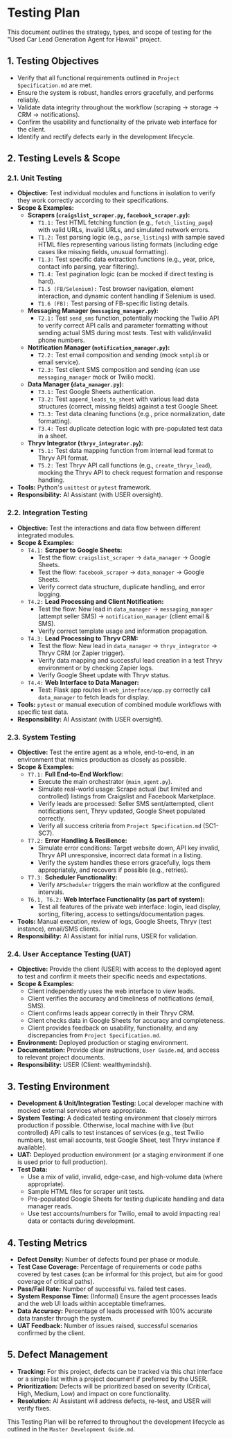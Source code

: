 # Testing Plan

This document outlines the strategy, types, and scope of testing for the "Used Car Lead Generation Agent for Hawaii" project.

## 1. Testing Objectives
*   Verify that all functional requirements outlined in `Project Specification.md` are met.
*   Ensure the system is robust, handles errors gracefully, and performs reliably.
*   Validate data integrity throughout the workflow (scraping -> storage -> CRM -> notifications).
*   Confirm the usability and functionality of the private web interface for the client.
*   Identify and rectify defects early in the development lifecycle.

## 2. Testing Levels & Scope

### 2.1. Unit Testing
*   **Objective:** Test individual modules and functions in isolation to verify they work correctly according to their specifications.
*   **Scope & Examples:**
    *   **Scrapers (`craigslist_scraper.py`, `facebook_scraper.py`):**
        *   `T1.1:` Test HTML fetching function (e.g., `fetch_listing_page`) with valid URLs, invalid URLs, and simulated network errors.
        *   `T1.2:` Test parsing logic (e.g., `parse_listings`) with sample saved HTML files representing various listing formats (including edge cases like missing fields, unusual formatting).
        *   `T1.3:` Test specific data extraction functions (e.g., year, price, contact info parsing, year filtering).
        *   `T1.4:` Test pagination logic (can be mocked if direct testing is hard).
        *   `T1.5 (FB/Selenium):` Test browser navigation, element interaction, and dynamic content handling if Selenium is used.
        *   `T1.6 (FB):` Test parsing of FB-specific listing details.
    *   **Messaging Manager (`messaging_manager.py`):**
        *   `T2.1:` Test `send_sms` function, potentially mocking the Twilio API to verify correct API calls and parameter formatting without sending actual SMS during most tests. Test with valid/invalid phone numbers.
    *   **Notification Manager (`notification_manager.py`):**
        *   `T2.2:` Test email composition and sending (mock `smtplib` or email service).
        *   `T2.3:` Test client SMS composition and sending (can use `messaging_manager` mock or Twilio mock).
    *   **Data Manager (`data_manager.py`):**
        *   `T3.1:` Test Google Sheets authentication.
        *   `T3.2:` Test `append_leads_to_sheet` with various lead data structures (correct, missing fields) against a test Google Sheet.
        *   `T3.3:` Test data cleaning functions (e.g., price normalization, date formatting).
        *   `T3.4:` Test duplicate detection logic with pre-populated test data in a sheet.
    *   **Thryv Integrator (`thryv_integrator.py`):**
        *   `T5.1:` Test data mapping function from internal lead format to Thryv API format.
        *   `T5.2:` Test Thryv API call functions (e.g., `create_thryv_lead`), mocking the Thryv API to check request formation and response handling.
*   **Tools:** Python's `unittest` or `pytest` framework.
*   **Responsibility:** AI Assistant (with USER oversight).

### 2.2. Integration Testing
*   **Objective:** Test the interactions and data flow between different integrated modules.
*   **Scope & Examples:**
    *   `T4.1:` **Scraper to Google Sheets:**
        *   Test the flow: `craigslist_scraper` -> `data_manager` -> Google Sheets.
        *   Test the flow: `facebook_scraper` -> `data_manager` -> Google Sheets.
        *   Verify correct data structure, duplicate handling, and error logging.
    *   `T4.2:` **Lead Processing and Client Notification:**
        *   Test the flow: New lead in `data_manager` -> `messaging_manager` (attempt seller SMS) -> `notification_manager` (client email & SMS).
        *   Verify correct template usage and information propagation.
    *   `T4.3:` **Lead Processing to Thryv CRM:**
        *   Test the flow: New lead in `data_manager` -> `thryv_integrator` -> Thryv CRM (or Zapier trigger).
        *   Verify data mapping and successful lead creation in a test Thryv environment or by checking Zapier logs.
        *   Verify Google Sheet update with Thryv status.
    *   `T4.4:` **Web Interface to Data Manager:**
        *   Test: Flask app routes in `web_interface/app.py` correctly call `data_manager` to fetch leads for display.
*   **Tools:** `pytest` or manual execution of combined module workflows with specific test data.
*   **Responsibility:** AI Assistant (with USER oversight).

### 2.3. System Testing
*   **Objective:** Test the entire agent as a whole, end-to-end, in an environment that mimics production as closely as possible.
*   **Scope & Examples:**
    *   `T7.1:` **Full End-to-End Workflow:**
        *   Execute the main orchestrator (`main_agent.py`).
        *   Simulate real-world usage: Scrape actual (but limited and controlled) listings from Craigslist and Facebook Marketplace.
        *   Verify leads are processed: Seller SMS sent/attempted, client notifications sent, Thryv updated, Google Sheet populated correctly.
        *   Verify all success criteria from `Project Specification.md` (SC1-SC7).
    *   `T7.2:` **Error Handling & Resilience:**
        *   Simulate error conditions: Target website down, API key invalid, Thryv API unresponsive, incorrect data format in a listing.
        *   Verify the system handles these errors gracefully, logs them appropriately, and recovers if possible (e.g., retries).
    *   `T7.3:` **Scheduler Functionality:**
        *   Verify `APScheduler` triggers the main workflow at the configured intervals.
    *   `T6.1, T6.2:` **Web Interface Functionality (as part of system):**
        *   Test all features of the private web interface: login, lead display, sorting, filtering, access to settings/documentation pages.
*   **Tools:** Manual execution, review of logs, Google Sheets, Thryv (test instance), email/SMS clients.
*   **Responsibility:** AI Assistant for initial runs, USER for validation.

### 2.4. User Acceptance Testing (UAT)
*   **Objective:** Provide the client (USER) with access to the deployed agent to test and confirm it meets their specific needs and expectations.
*   **Scope & Examples:**
    *   Client independently uses the web interface to view leads.
    *   Client verifies the accuracy and timeliness of notifications (email, SMS).
    *   Client confirms leads appear correctly in their Thryv CRM.
    *   Client checks data in Google Sheets for accuracy and completeness.
    *   Client provides feedback on usability, functionality, and any discrepancies from `Project Specification.md`.
*   **Environment:** Deployed production or staging environment.
*   **Documentation:** Provide clear instructions, `User Guide.md`, and access to relevant project documents.
*   **Responsibility:** USER (Client: wealthymindshi).

## 3. Testing Environment
*   **Development & Unit/Integration Testing:** Local developer machine with mocked external services where appropriate.
*   **System Testing:** A dedicated testing environment that closely mirrors production if possible. Otherwise, local machine with live (but controlled) API calls to test instances of services (e.g., test Twilio numbers, test email accounts, test Google Sheet, test Thryv instance if available).
*   **UAT:** Deployed production environment (or a staging environment if one is used prior to full production).
*   **Test Data:**
    *   Use a mix of valid, invalid, edge-case, and high-volume data (where appropriate).
    *   Sample HTML files for scraper unit tests.
    *   Pre-populated Google Sheets for testing duplicate handling and data manager reads.
    *   Use test accounts/numbers for Twilio, email to avoid impacting real data or contacts during development.

## 4. Testing Metrics
*   **Defect Density:** Number of defects found per phase or module.
*   **Test Case Coverage:** Percentage of requirements or code paths covered by test cases (can be informal for this project, but aim for good coverage of critical paths).
*   **Pass/Fail Rate:** Number of successful vs. failed test cases.
*   **System Response Time:** (Informal) Ensure the agent processes leads and the web UI loads within acceptable timeframes.
*   **Data Accuracy:** Percentage of leads processed with 100% accurate data transfer through the system.
*   **UAT Feedback:** Number of issues raised, successful scenarios confirmed by the client.

## 5. Defect Management
*   **Tracking:** For this project, defects can be tracked via this chat interface or a simple list within a project document if preferred by the USER.
*   **Prioritization:** Defects will be prioritized based on severity (Critical, High, Medium, Low) and impact on core functionality.
*   **Resolution:** AI Assistant will address defects, re-test, and USER will verify fixes.

This Testing Plan will be referred to throughout the development lifecycle as outlined in the `Master Development Guide.md`. 